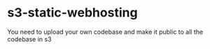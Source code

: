 # s3-static-webhosting
You need to upload your own codebase and make it public to all the codebase in s3
